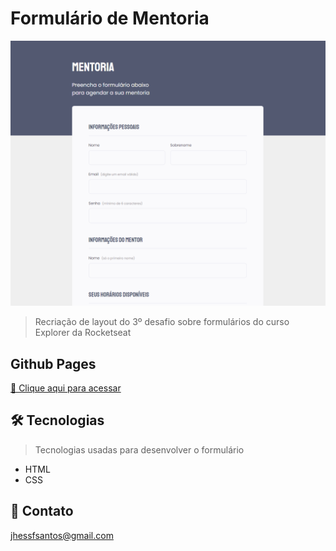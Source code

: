 # Formulário de Mentoria

![preview](/.github/preview.png)

> Recriação de layout do 3º desafio sobre formulários do curso Explorer da Rocketseat

## Github Pages
[🔗 Clique aqui para acessar](https://jhessfrois.github.io/formulario-mentoria/)

## 🛠 Tecnologias
> Tecnologias usadas para desenvolver o formulário

- HTML
- CSS

## 🖤 Contato

jhessfsantos@gmail.com